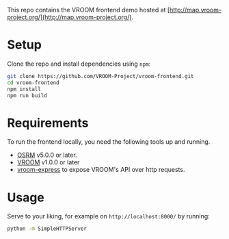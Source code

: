 This repo contains the VROOM frontend demo hosted at
[http://map.vroom-project.org/](http://map.vroom-project.org/).

# Setup

Clone the repo and install dependencies using `npm`:

```bash
git clone https://github.com/VROOM-Project/vroom-frontend.git
cd vroom-frontend
npm install
npm run build
```

# Requirements

To run the frontend locally, you need the following tools up and
running.

- [OSRM](https://github.com/Project-OSRM/osrm-backend/wiki/Building-OSRM)
   v5.0.0 or later.
- [VROOM](https://github.com/VROOM-Project/vroom/wiki/Building) v1.0.0
   or later
- [vroom-express](https://github.com/VROOM-Project/vroom-express) to
expose VROOM's API over http requests.

# Usage

Serve to your liking, for example on `http://localhost:8000/` by
running:

```bash
python -m SimpleHTTPServer
```
